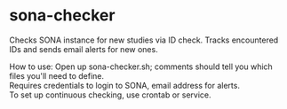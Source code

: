 # sona-checker
Checks SONA instance for new studies via ID check. Tracks encountered IDs and sends email alerts for new ones.

How to use:
Open up sona-checker.sh; comments should tell you which files you'll need to define.
<br> 
Requires credentials to login to SONA, email address for alerts.
<br>
To set up continuous checking, use crontab or service.

